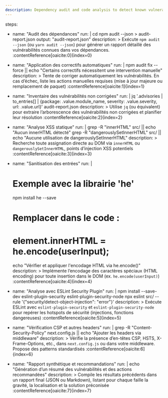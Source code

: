 ```yaml
---
description: Dependency audit and code analysis to detect known vulnerabilities and XSS risks, suggesting security updates or patches.
---
```


steps:
  - name: "Audit des dépendances"
    run: |
      cd <votre-projet>
      npm audit --json > audit-report.json
    output: "audit-report.json"
    description: >
      Exécute `npm audit --json` (ou `yarn audit --json`) pour générer un rapport détaillé des
      vulnérabilités connues dans vos dépendances. :contentReference[oaicite:0]{index=0}

  - name: "Application des correctifs automatiques"
    run: |
      npm audit fix --force || echo "Certains correctifs nécessitent une intervention manuelle"
    description: >
      Tente de corriger automatiquement les vulnérabilités. En cas d’échec, liste les actions manuelles
      requises (mise à jour majeure ou remplacement de paquet) :contentReference[oaicite:1]{index=1}

  - name: "Inventaire des vulnérabilités non corrigées"
    run: |
      jq '.advisories | to_entries[] | {package: .value.module_name, severity: .value.severity, url: .value.url}' audit-report.json
    description: >
      Utilise `jq` (ou équivalent) pour extraire l’arborescence des vulnérabilités non corrigées
      et planifier leur résolution :contentReference[oaicite:2]{index=2}

  - name: "Analyse XSS statique"
    run: |
      grep -R "innerHTML" src/ || echo "Aucun innerHTML détecté"
      grep -R "dangerouslySetInnerHTML" src/ || echo "Aucune utilisation de dangerouslySetInnerHTML"
    description: >
      Recherche toute assignation directe au DOM via `innerHTML` ou `dangerouslySetInnerHTML`,
      points d’injection XSS potentiels :contentReference[oaicite:3]{index=3}

  - name: "Sanitisation des entrées"
    run: |
      # Exemple avec la librairie 'he'
      npm install he --save
      # Remplacer dans le code :
      # element.innerHTML = he.encode(userInput);
      echo "Vérifier et appliquer l'encodage HTML via he.encode()" 
    description: >
      Implémente l’encodage des caractères spéciaux (HTML encoding) pour toute insertion dans le DOM
      (ex. `he.encode(userInput)`) :contentReference[oaicite:4]{index=4}

  - name: "Analyse avec ESLint Security Plugin"
    run: |
      npm install --save-dev eslint-plugin-security eslint-plugin-security-node
      npx eslint src/ --rule '{"security/detect-object-injection": "error"}'
    description: >
      Exécute ESLint avec `eslint-plugin-security` et `eslint-plugin-security-node` pour repérer
      les hotspots de sécurité (injections, fonctions dangereuses) :contentReference[oaicite:5]{index=5}

  - name: "Vérification CSP et autres headers"
    run: |
      grep -R "Content-Security-Policy" next.config.js || echo "Ajouter les headers via middleware"
    description: >
      Vérifie la présence d’en-têtes CSP, HSTS, X-Frame-Options, etc., dans `next.config.js` ou
      dans votre middleware. Propose des patterns standardisés :contentReference[oaicite:6]{index=6}

  - name: "Rapport synthétique et recommandations"
    run: |
      echo "Génération d’un résumé des vulnérabilités et des actions recommandées"
    description: >
      Compile les résultats précédents dans un rapport final (JSON ou Markdown), 
      listant pour chaque faille la gravité, la localisation et la solution préconisée :contentReference[oaicite:7]{index=7}
